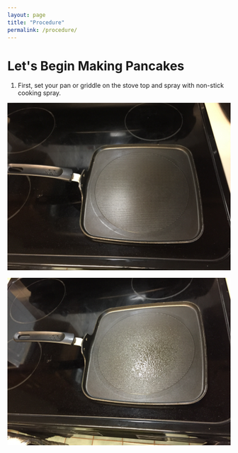```yaml
---
layout: page
title: "Procedure"
permalink: /procedure/
---
```


# Let's Begin Making Pancakes

1. First, set your pan or griddle on the stove top and spray with non-stick cooking spray.

![Griddle](images/griddle.jpg?raw=true)

![Sprayed](images/sprayed.jpg?raw=true)
